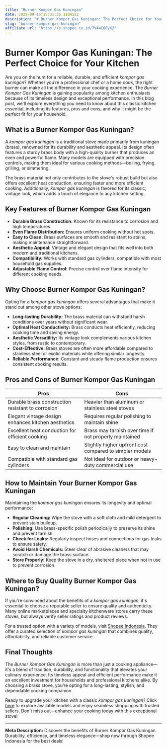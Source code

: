```yaml
---
title: "Burner Kompor Gas Kuningan"
date: 2025-09-15T15:31:35.110412Z
description: "# Burner Kompor Gas Kuningan: The Perfect Choice for Your Kitchen..."
slug: "burner-kompor-gas-kuningan"
affiliate_url: "https://s.shopee.co.id/7V44C68VX2"
---
```

# Burner Kompor Gas Kuningan: The Perfect Choice for Your Kitchen

Are you on the hunt for a reliable, durable, and efficient *kompor gas kuningan*? Whether you’re a professional chef or a home cook, the right burner can make all the difference in your cooking experience. The *Burner Kompor Gas Kuningan* is gaining popularity among kitchen enthusiasts because of its timeless design and exceptional performance. In this blog post, we'll explore everything you need to know about this classic kitchen essential, including its features, pros and cons, and why it might be the perfect fit for your household.

## What is a Burner Kompor Gas Kuningan?

A *kompor gas kuningan* is a traditional stove made primarily from kuningan (brass), renowned for its durability and aesthetic appeal. Its design often features a sturdy brass body with a high-quality burner that produces an even and powerful flame. Many models are equipped with precision controls, making them ideal for various cooking methods—boiling, frying, grilling, or simmering.

The brass material not only contributes to the stove's robust build but also offers excellent heat conduction, ensuring faster and more efficient cooking. Additionally, *kompor gas kuningan* is favored for its classic, vintage look, which adds a touch of elegance to any kitchen setting.

## Key Features of Burner Kompor Gas Kuningan

- **Durable Brass Construction:** Known for its resistance to corrosion and high temperatures.
- **Even Flame Distribution:** Ensures uniform cooking without hot spots.
- **Easy to Clean:** Brass surfaces are smooth and resistant to stains, making maintenance straightforward.
- **Aesthetic Appeal:** Vintage and elegant design that fits well into both modern and traditional kitchens.
- **Compatibility:** Works with standard gas cylinders, compatible with most household gas supplies.
- **Adjustable Flame Control:** Precise control over flame intensity for different cooking needs.


## Why Choose Burner Kompor Gas Kuningan?

Opting for a *kompor gas kuningan* offers several advantages that make it stand out among other stove options:

- **Long-lasting Durability:** The brass material can withstand harsh conditions over years without significant wear.
- **Optimal Heat Conductivity:** Brass conducts heat efficiently, reducing cooking time and saving energy.
- **Aesthetic Versatility:** Its vintage look complements various kitchen styles, from rustic to contemporary.
- **Cost-Effective:** Brass stoves are often more affordable compared to stainless steel or exotic materials while offering similar longevity.
- **Reliable Performance:** Constant and steady flame production ensures consistent cooking results.

## Pros and Cons of Burner Kompor Gas Kuningan

| **Pros** | **Cons** |
|------------|--------------------------------------------|
| Durable brass construction resistant to corrosion | Heavier than aluminum or stainless steel stoves |
| Elegant vintage design enhances kitchen aesthetics | Requires regular polishing to maintain shine |
| Excellent heat conduction for efficient cooking | Brass may tarnish over time if not properly maintained |
| Easy to clean and maintain | Slightly higher upfront cost compared to simpler models |
| Compatible with standard gas cylinders | Not ideal for outdoor or heavy-duty commercial use |

## How to Maintain Your Burner Kompor Gas Kuningan

Maintaining the *kompor gas kuningan* ensures its longevity and optimal performance:

- **Regular Cleaning:** Wipe the stove with a soft cloth and mild detergent to prevent stain buildup.
- **Polishing:** Use brass-specific polish periodically to preserve its shine and prevent tarnish.
- **Check for Leaks:** Regularly inspect hoses and connections for gas leaks to ensure safety.
- **Avoid Harsh Chemicals:** Steer clear of abrasive cleaners that may scratch or damage the brass surface.
- **Store Properly:** Keep the stove in a dry, sheltered place when not in use to prevent corrosion.

## Where to Buy Quality Burner Kompor Gas Kuningan?

If you're convinced about the benefits of a *kompor gas kuningan*, it's essential to choose a reputable seller to ensure quality and authenticity. Many online marketplaces and specialty kitchenware stores carry these stoves, but always verify seller ratings and product reviews.

For a trusted option with a variety of models, visit [Shopee Indonesia](https://s.shopee.co.id/7V44C68VX2). They offer a curated selection of *kompor gas kuningan* that combines quality, affordability, and reliable customer service.

## Final Thoughts

The *Burner Kompor Gas Kuningan* is more than just a cooking appliance—it's a blend of tradition, durability, and functionality that elevates your culinary experience. Its timeless appeal and efficient performance make it an excellent investment for households and professional kitchens alike. By choosing a brass stove, you’re opting for a long-lasting, stylish, and dependable cooking companion.

Ready to upgrade your kitchen with a classic *kompor gas kuningan*? Click [here](https://s.shopee.co.id/7V44C68VX2) to explore available models and enjoy seamless shopping with trusted sellers. Don't miss out—enhance your cooking today with this exceptional stove!

---

**Meta Description:** Discover the benefits of Burner Kompor Gas Kuningan. Durability, efficiency, and timeless elegance—shop now through Shopee Indonesia for the best deals!